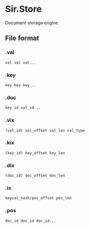 # Sir.Store

Document storage engine.

## File format

### .val

	val val val... 

### .key

	key key key... 

### .doc

	key_id val_id...

### .vix

	(val_id) val_offset val_len val_type

### .kix

	(key_id) key_offset key_len

### .dix

	(doc_id) doc_offset doc_len

### .ix

	keyval_hash/pos_offset pos_len

### .pos

	doc_id doc_id doc_id...